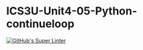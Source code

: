 # ICS3U-Unit4-05-Python-continueloop

[![GitHub's Super Linter](https://github.com/matthew-meech/ICS3U-Unit4-05-Python-continueloop/workflows/GitHub's%20Super%20Linter/badge.svg)](https://github.com/matthew-meech/ICS3U-Unit4-05-Python-continueloop/actions)

